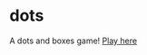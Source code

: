# dots

A dots and boxes game! [Play here](http://dots-frontend-prod-4e75ff5.s3-website.eu-west-2.amazonaws.com/)
